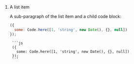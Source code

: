 1. A list item

    A sub-paragraph of the list item and a child code block:

    ```js
    ({
      some: Code.here([1, 'string', new Date(), {}, null])
    });
    ```

		```js
		({
		  some: Code.here([1, 'string', new Date(), {}, null])
		});
		```